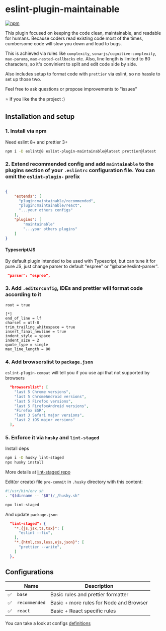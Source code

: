 # eslint-plugin-maintainable

[![npm](https://img.shields.io/npm/v/eslint-plugin-maintainable.svg)](https://www.npmjs.com/package/eslint-plugin-maintainable)

This plugin focused on keeping the code clean, maintainable, and readable for humans. Because coders read existing code most of the times, cumbersome code will slow you down and lead to bugs.

This is achieved via rules like `complexity`, `sonarjs/cognitive-complexity`, `max-params`, `max-nested-callbacks` etc.
Also, line length is limited to 80 characters, so it's convinient to split and edit code side by side.

Also includes setup to format code with `prettier` via eslint, so no hassle to set up those two.

Feel free to ask questions or propose improvements to "issues"

:star: if you like the the project :)

## Installation and setup

### 1. Install via npm

Need eslint 8+ and prettier 3+

```sh
npm i -D eslint@8 eslint-plugin-maintainable@latest prettier@latest
```

### 2. Extend recommended config and add `maintainable` to the plugins section of your `.eslintrc` configuration file. You can omit the `eslint-plugin-` prefix

```json

{
    "extends": [
      "plugin:maintainable/recommended",
      "plugin:maintainable/react",
      "...your others configs"
    ],
    "plugins": [
        "maintainable"
        "...your others plugins"
    ]
}
```

#### Typescript/JS

By default plugin intended to be used with Typescript, but can tune it for pure JS, just change parser to default "espree" or "@babel/eslint-parser".

```json
 "parser": "espree",
```

### 3. Add `.editorconfig`, IDEs and prettier will format code according to it

```text
root = true

[*]
end_of_line = lf
charset = utf-8
trim_trailing_whitespace = true
insert_final_newline = true
indent_style = space
indent_size = 2
quote_type = single
max_line_length = 80
```

### 4. Add browserslist to `package.json`

`eslint-plugin-compat` will tell you if you use api that not supported by browsers

```json
  "browserslist": [
    "last 5 Chrome versions",
    "last 5 ChromeAndroid versions",
    "last 5 Firefox versions",
    "last 5 FirefoxAndroid versions",
    "Firefox ESR",
    "last 3 Safari major versions",
    "last 2 iOS major versions"
  ],
```

### 5. Enforce it via `husky` and `lint-staged`

Install deps

```sh
npm i -D husky lint-staged
npx husky install
```

More details at [lint-staged repo](https://github.com/lint-staged/lint-staged?tab=readme-ov-file#installation-and-setup)

Edit(or create) file `pre-commit` in `.husky` directory with this content:
```sh
#!/usr/bin/env sh
. "$(dirname -- "$0")/_/husky.sh"

npx lint-staged
```

And update `package.json`

```json
  "lint-staged": {
    "*.{js,jsx,ts,tsx}": [
      "eslint --fix",
    ],
    "*.{html,css,less,ejs,json}": [
      "prettier --write",
    ]
  },

```

## Configurations

|     | Name          | Description                             |
| --- | ------------- | --------------------------------------- |
| ✅  | `base`        | Basic rules and prettier formatter      |
| ✅  | `recommended` | Basic + more rules for Node and Browser |
| ✅  | `react`       | Basic + React specific rules                    |

You can take a look at configs [definitions](https://github.com/asmyshlyaev177/eslint-plugin-maintainable/blob/main/lib/index.cjs)
